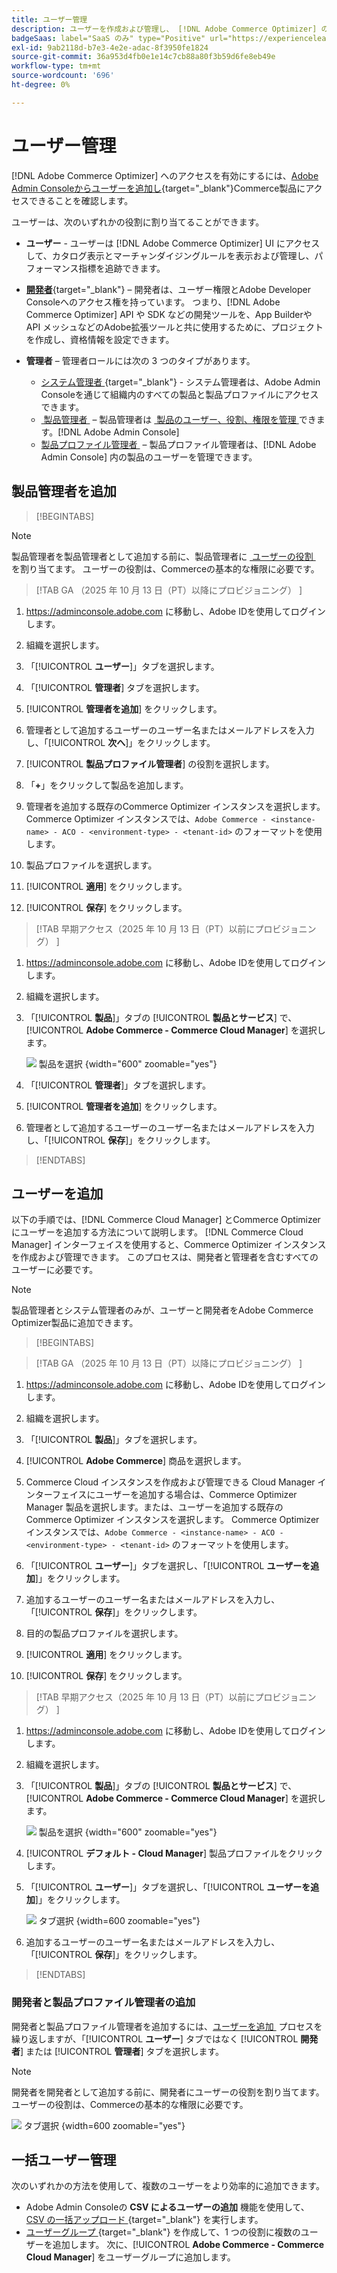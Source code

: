 ```yaml
---
title: ユーザー管理
description: ユーザーを作成および管理し、 [!DNL Adobe Commerce Optimizer] のユーザーの役割を割り当てる方法について説明します。
badgeSaas: label="SaaS のみ" type="Positive" url="https://experienceleague.adobe.com/ja/docs/commerce/user-guides/product-solutions" tooltip="Adobe Commerce as a Cloud ServiceおよびAdobe Commerce Optimizer プロジェクトにのみ適用されます（Adobeで管理される SaaS インフラストラクチャ）。"
exl-id: 9ab2118d-b7e3-4e2e-adac-8f3950fe1824
source-git-commit: 36a953d4fb0e1e14c7cb88a80f3b59d6fe8eb49e
workflow-type: tm+mt
source-wordcount: '696'
ht-degree: 0%

---
```


# ユーザー管理

[!DNL Adobe Commerce Optimizer] へのアクセスを有効にするには、[Adobe Admin Consoleからユーザーを追加し &#x200B;](https://adminconsole.adobe.com){target="_blank"}Commerce製品にアクセスできることを確認します。

ユーザーは、次のいずれかの役割に割り当てることができます。

- **ユーザー** - ユーザーは [!DNL Adobe Commerce Optimizer] UI にアクセスして、カタログ表示とマーチャンダイジングルールを表示および管理し、パフォーマンス指標を追跡できます。

- [**開発者**](https://helpx.adobe.com/jp/enterprise/using/manage-developers.html#Adddevelopers){target="_blank"} – 開発者は、ユーザー権限とAdobe Developer Consoleへのアクセス権を持っています。 つまり、[!DNL Adobe Commerce Optimizer] API や SDK などの開発ツールを、App Builderや API メッシュなどのAdobe拡張ツールと共に使用するために、プロジェクトを作成し、資格情報を設定できます。

- **管理者** – 管理者ロールには次の 3 つのタイプがあります。
   - [&#x200B; システム管理者 &#x200B;](https://helpx.adobe.com/jp/enterprise/using/admin-roles.html){target="_blank"} - システム管理者は、Adobe Admin Consoleを通じて組織内のすべての製品と製品プロファイルにアクセスできます。
   - [&#x200B; 製品管理者 &#x200B;](#add-a-product-admin) – 製品管理者は [&#x200B; 製品のユーザー、役割、権限を管理 &#x200B;](#add-users-and-admins) できます。[!DNL Adobe Admin Console]
   - [&#x200B; 製品プロファイル管理者 &#x200B;](#add-users-developers-and-product-profile-admins) – 製品プロファイル管理者は、[!DNL Adobe Admin Console] 内の製品のユーザーを管理できます。

## 製品管理者を追加

>[!BEGINTABS]

>[!NOTE]
>
>製品管理者を製品管理者として追加する前に、製品管理者に [&#x200B; ユーザーの役割 &#x200B;](#add-users) を割り当てます。 ユーザーの役割は、Commerceの基本的な権限に必要です。

>[!TAB GA （2025 年 10 月 13 日（PT）以降にプロビジョニング） ]

1. <https://adminconsole.adobe.com> に移動し、Adobe IDを使用してログインします。

1. 組織を選択します。

1. 「[!UICONTROL **ユーザー**]」タブを選択します。

1. 「[!UICONTROL **管理者**] タブを選択します。

1. [!UICONTROL **管理者を追加**] をクリックします。

1. 管理者として追加するユーザーのユーザー名またはメールアドレスを入力し、「[!UICONTROL **次へ**]」をクリックします。

1. [!UICONTROL **製品プロファイル管理者**] の役割を選択します。

1. 「**+**」をクリックして製品を追加します。

1. 管理者を追加する既存のCommerce Optimizer インスタンスを選択します。 Commerce Optimizer インスタンスでは、`Adobe Commerce - <instance-name> - ACO - <environment-type> - <tenant-id>` のフォーマットを使用します。

1. 製品プロファイルを選択します。

1. [!UICONTROL **適用**] をクリックします。

1. [!UICONTROL **保存**] をクリックします。

>[!TAB  早期アクセス（2025 年 10 月 13 日（PT）以前にプロビジョニング） ]

1. <https://adminconsole.adobe.com> に移動し、Adobe IDを使用してログインします。

1. 組織を選択します。

1. 「[!UICONTROL **製品**]」タブの [!UICONTROL **製品とサービス**] で、[!UICONTROL **Adobe Commerce - Commerce Cloud Manager**] を選択します。

   ![&#x200B; 製品を選択 &#x200B;](/help/cloud-service/assets/backend.png){width="600" zoomable="yes"}

1. 「[!UICONTROL **管理者**]」タブを選択します。

1. [!UICONTROL **管理者を追加**] をクリックします。

1. 管理者として追加するユーザーのユーザー名またはメールアドレスを入力し、「[!UICONTROL **保存**]」をクリックします。

>[!ENDTABS]

## ユーザーを追加

以下の手順では、[!DNL Commerce Cloud Manager] とCommerce Optimizerにユーザーを追加する方法について説明します。 [!DNL Commerce Cloud Manager] インターフェイスを使用すると、Commerce Optimizer インスタンスを作成および管理できます。 このプロセスは、開発者と管理者を含むすべてのユーザーに必要です。

>[!NOTE]
>
>製品管理者とシステム管理者のみが、ユーザーと開発者をAdobe Commerce Optimizer製品に追加できます。

>[!BEGINTABS]

>[!TAB GA （2025 年 10 月 13 日（PT）以降にプロビジョニング） ]

1. <https://adminconsole.adobe.com> に移動し、Adobe IDを使用してログインします。

1. 組織を選択します。

1. 「[!UICONTROL **製品**]」タブを選択します。

1. [!UICONTROL **Adobe Commerce**] 商品を選択します。

1. Commerce Cloud インスタンスを作成および管理できる Cloud Manager インターフェイスにユーザーを追加する場合は、Commerce Optimizer Manager 製品を選択します。または、ユーザーを追加する既存のCommerce Optimizer インスタンスを選択します。 Commerce Optimizer インスタンスでは、`Adobe Commerce - <instance-name> - ACO - <environment-type> - <tenant-id>` のフォーマットを使用します。

1. 「[!UICONTROL **ユーザー**]」タブを選択し、「[!UICONTROL **ユーザーを追加**]」をクリックします。

1. 追加するユーザーのユーザー名またはメールアドレスを入力し、「[!UICONTROL **保存**]」をクリックします。

1. 目的の製品プロファイルを選択します。

1. [!UICONTROL **適用**] をクリックします。

1. [!UICONTROL **保存**] をクリックします。

>[!TAB  早期アクセス（2025 年 10 月 13 日（PT）以前にプロビジョニング） ]

1. <https://adminconsole.adobe.com> に移動し、Adobe IDを使用してログインします。

1. 組織を選択します。

1. 「[!UICONTROL **製品**]」タブの [!UICONTROL **製品とサービス**] で、[!UICONTROL **Adobe Commerce - Commerce Cloud Manager**] を選択します。

   ![&#x200B; 製品を選択 &#x200B;](/help/cloud-service//assets/backend.png){width="600" zoomable="yes"}

1. [!UICONTROL **デフォルト - Cloud Manager**] 製品プロファイルをクリックします。

1. 「[!UICONTROL **ユーザー**]」タブを選択し、「[!UICONTROL **ユーザーを追加**]」をクリックします。

   ![&#x200B; タブ選択 &#x200B;](/help/cloud-service/assets/tab-select.png){width=600 zoomable="yes"}

1. 追加するユーザーのユーザー名またはメールアドレスを入力し、「[!UICONTROL **保存**]」をクリックします。

>[!ENDTABS]

### 開発者と製品プロファイル管理者の追加

開発者と製品プロファイル管理者を追加するには、[&#x200B; ユーザーを追加 &#x200B;](#add-users) プロセスを繰り返しますが、「[!UICONTROL **ユーザー**] タブではなく [!UICONTROL **開発者**] または [!UICONTROL **管理者**] タブを選択します。

>[!NOTE]
>
>開発者を開発者として追加する前に、開発者にユーザーの役割を割り当てます。 ユーザーの役割は、Commerceの基本的な権限に必要です。

![&#x200B; タブ選択 &#x200B;](/help//cloud-service/assets/tab-select.png){width=600 zoomable="yes"}

## 一括ユーザー管理

次のいずれかの方法を使用して、複数のユーザーをより効率的に追加できます。

- Adobe Admin Consoleの **CSV によるユーザーの追加** 機能を使用して、[CSV の一括アップロード &#x200B;](https://helpx.adobe.com/jp/enterprise/using/bulk-upload-users.html){target="_blank"} を実行します。
- [&#x200B; ユーザーグループ &#x200B;](https://helpx.adobe.com/jp/enterprise/using/user-groups.html){target="_blank"} を作成して、1 つの役割に複数のユーザーを追加します。 次に、[!UICONTROL **Adobe Commerce - Commerce Cloud Manager**] をユーザーグループに追加します。

